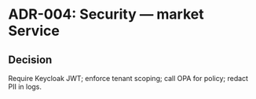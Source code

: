 # ADR-004: Security — market Service
## Decision
Require Keycloak JWT; enforce tenant scoping; call OPA for policy; redact PII in logs.
